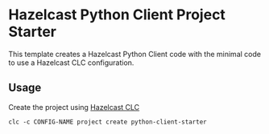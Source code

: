 # Hazelcast Python Client Project Starter

This template creates a Hazelcast Python Client code with the minimal code to use a Hazelcast CLC configuration.

## Usage

Create the project using [Hazelcast CLC](https://github.com/hazelcast/hazelcast-commandline-client/)

```
clc -c CONFIG-NAME project create python-client-starter
```